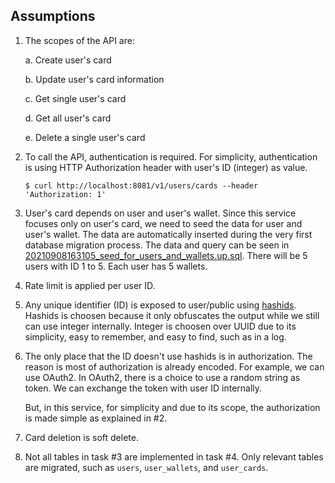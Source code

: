## Assumptions

1. The scopes of the API are:
    
    a. Create user's card
    
    b. Update user's card information
    
    c. Get single user's card
    
    d. Get all user's card
    
    e. Delete a single user's card

2. To call the API, authentication is required. For simplicity, authentication is using HTTP Authorization header with user's ID (integer) as value.

    ```
    $ curl http://localhost:8081/v1/users/cards --header 'Authorization: 1'
    ```

3. User's card depends on user and user's wallet. Since this service focuses only on user's card, we need to seed the data for user and user's wallet.
    The data are automatically inserted during the very first database migration process.
    The data and query can be seen in [20210908163105_seed_for_users_and_wallets.up.sql](../db/migrations/20210908163105_seed_for_users_and_wallets.up.sql).
    There will be 5 users with ID 1 to 5. Each user has 5 wallets.

4. Rate limit is applied per user ID.

5. Any unique identifier (ID) is exposed to user/public using [hashids](https://hashids.org/). Hashids is choosen because it only obfuscates the output while we still can use integer internally. Integer is choosen over UUID due to its simplicity, easy to remember, and easy to find, such as in a log.

6. The only place that the ID doesn't use hashids is in authorization. The reason is most of authorization is already encoded. For example, we can use OAuth2. In OAuth2, there is a choice to use a random string as token. We can exchange the token with user ID internally.

    But, in this service, for simplicity and due to its scope, the authorization is made simple as explained in #2.

7. Card deletion is soft delete.

8. Not all tables in task #3 are implemented in task #4. Only relevant tables are migrated, such as `users`, `user_wallets`, and `user_cards`.
